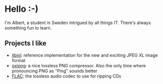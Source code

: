 # Hello :-)
I'm Albert, a student in Sweden intrigued by all things IT. There's always something fun to learn.

## Projects I like
- [libjxl](https://github.com/libjxl/libjxl): reference implementation for the new and exciting JPEG XL image format
- [oxipng](https://github.com/shssoichiro/oxipng): a nice lossless PNG compressor. Also the only time where pronouncing PNG as "Ping" sounds better
- [FLAC](https://github.com/xiph/flac): the lossless audio codec to use for ripping CDs
